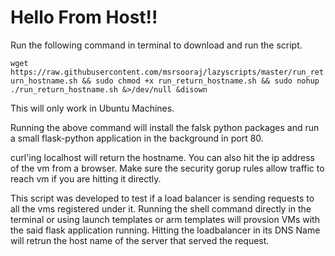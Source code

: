 # Hello From Host!!

Run the following command in terminal to download and run the script.

```wget https://raw.githubusercontent.com/msrsooraj/lazyscripts/master/run_return_hostname.sh && sudo chmod +x run_return_hostname.sh && sudo nohup ./run_return_hostname.sh &>/dev/null &disown```

This will only work in Ubuntu Machines.

Running the above command will install the falsk python packages and run a small flask-python application in the background in port 80.

curl'ing localhost will return the hostname. You can also hit the ip address of the vm from a browser. Make sure the security gorup rules allow traffic to reach vm if you are hitting it directly.

This script was developed to test if a load balancer is sending requests to all the vms registered under it. Running the shell command directly in the terminal or using launch templates or arm templates will provsion VMs with the said flask application running. Hitting the loadbalancer in its DNS Name will retrun the host name of the server that served the request.

